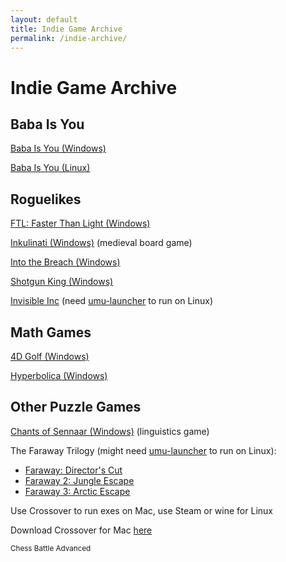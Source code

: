 ```yaml
---
layout: default
title: Indie Game Archive
permalink: /indie-archive/
---
```


# Indie Game Archive

## Baba Is You

[Baba Is You (Windows)](https://mega.nz/file/xTM0CCKS#nrildwRBGfn6MGqoW8o_GEav2npVKTByrMNYkHwsl_k)

[Baba Is You (Linux)](https://mega.nz/file/NakGXCia#oHtNjfzplSUfz1Y49UP9qLLfTjcXYP2isqn8iyhx9TQ)

## Roguelikes

[FTL: Faster Than Light (Windows)](https://mega.nz/file/gb0kVSzY#9zrGu_6LHGbmNfn3UqtOGSEY_BkxXBsYnDLy-hsXKYg)

[Inkulinati (Windows)](https://mega.nz/file/IfEU3aYT#551Ea0GxJbWviJTrFgsCdlh9LPMBqCFnCuV9zrcYcMY) (medieval board game)

[Into the Breach (Windows)](https://mega.nz/file/ZHdGwBLY#fMoFF9yQN4ghu0j0_DASSKmwstVDHWVbTjJ6EzVfqyA)

[Shotgun King (Windows)](https://mega.nz/file/gGExDIDK#YdT356nAcNU88gxWEFSLmsIl1maW8_RFdgFUOA4HhVc)

[Invisible Inc](https://mega.nz/file/UCdl2LZI#XXO0YHT7Y8PeHVqb8adlYpR1aBrk173QQTgUUaBDmWM) (need [umu-launcher](https://github.com/Open-Wine-Components/umu-launcher) to run on Linux)

## Math Games

[4D Golf (Windows)](https://mega.nz/file/sK0W3AAC#Fzfk_UUOW5uqMSD--fPacgM-ID9cXTfA7rpjFhVAGsA)

[Hyperbolica (Windows)](https://mega.nz/file/wWcxSCIZ#QeCsUCYvQfUv286zdrDB0sc-BrIbEkvQruQ917l4sDA)

## Other Puzzle Games

[Chants of Sennaar (Windows)](https://mega.nz/file/hO8yTRgC#DxzQ1sRQArY19-mPNQcE3jCWmYekSLXG5_tUhUnYswE) (linguistics game)

The Faraway Trilogy (might need [umu-launcher](https://github.com/Open-Wine-Components/umu-launcher) to run on Linux):

- [Faraway: Director's Cut](https://mega.nz/file/cDdg3LDQ#LCDVReFb9zbFT3GlDoW0qkhzmR-Bp_i23-YtK1RhNN0)
- [Faraway 2: Jungle Escape](https://mega.nz/file/ZbVgERBY#YYUzXZ0ho-hoqvYwgiTqka7PkWQdKHa2Q3qZu63aYD4)
- [Faraway 3: Arctic Escape](https://mega.nz/file/cD8j1T5C#u_S0rSuVfFUuZPA2hh-Dx5_8r8DilaiSvGUn1ya8c88)

Use Crossover to run exes on Mac, use Steam or wine for Linux

Download Crossover for Mac [here](https://www.macbed.com/crossover-25-1/)

<small>Chess Battle Advanced</small>
